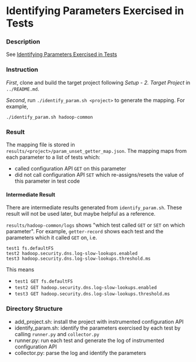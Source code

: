 
# Identifying Parameters Exercised in Tests

### Description

See [Identifying Parameters Exercised in Tests](https://github.com/xlab-uiuc/openctest/tree/main/core#11-identifying-parameters-exercised-in-tests)


### Instruction

*First*, clone and build the target project following *Setup  - 2. Target Project* in `../README.md`.

*Second*, run `./identify_param.sh <project>` to generate the mapping. For example, 

```
./identify_param.sh hadoop-common
``` 


### Result

The mapping file is stored in `results/<project>/param_unset_getter_map.json`. The mapping maps from each parameter to a list of tests which:
- called configuration API `GET` on this parameter
- did not call configuration API `SET` which re-assigns/resets the value of this parameter in test code


#### Intermediate Result

There are intermediate results generated from `identify_param.sh`. These result will not be used later, but maybe helpful as a reference.

`results/hadoop-common/logs` shows "which test called `GET` or `SET` on which parameter".  For example, `getter-record` shows each test and the parameters which it called `GET` on, i.e.
```
test1 fs.defaultFS
test2 hadoop.security.dns.log-slow-lookups.enabled
test3 hadoop.security.dns.log-slow-lookups.threshold.ms
```
This means 
- `test1 GET fs.defaultFS`
- `test2 GET hadoop.security.dns.log-slow-lookups.enabled`
- `test3 GET hadoop.security.dns.log-slow-lookups.threshold.ms`

### Directory Structure

- add_project.sh: install the project with instrumented configuration API
- identify_param.sh: identify the parameters exercised by each test by calling `runner.py` and `collector.py`
- runner.py: run each test and generate the log of instrumented configuration API
- collector.py: parse the log and identify the parameters
